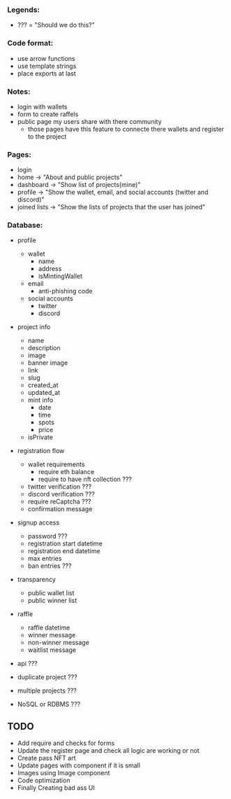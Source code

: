 ### Legends:

- ??? = "Should we do this?"

### Code format:

- use arrow functions
- use template strings
- place exports at last

### Notes:

- login with wallets
- form to create raffels
- public page my users share with there community
  - those pages have this feature to connecte there wallets and register to the project

### Pages:

- login
- home -> "About and public projects"
- dashboard -> "Show list of projects(mine)"
- profile -> "Show the wallet, email, and social accounts (twitter and discord)"
- joined lists -> "Show the lists of projects that the user has joined"

### Database:

- profile

  - wallet
    - name
    - address
    - isMintingWallet
  - email
    - anti-phishing code
  - social accounts
    - twitter
    - discord

- project info

  - name
  - description
  - image
  - banner image
  - link
  - slug
  - created_at
  - updated_at
  - mint info
    - date
    - time
    - spots
    - price
  - isPrivate

- registration flow

  - wallet requirements
    - require eth balance
    - require to have nft collection ???
  - twitter verification ???
  - discord verification ???
  - require reCaptcha ???
  - confirmation message

- signup access

  - password ???
  - registration start datetime
  - registration end datetime
  - max entries
  - ban entries ???

- transparency

  - public wallet list
  - public winner list

- raffle

  - raffle datetime
  - winner message
  - non-winner message
  - waitlist message

- api ???

- duplicate project ???

- multiple projects ???

- NoSQL or RDBMS ???


## TODO

- Add require and checks for forms
- Update the register page and check all logic are working or not
- Create pass NFT art
- Update pages with component if it is small
- Images using Image component
- Code optimization
- Finally Creating bad ass UI

